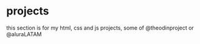 # projects
this section is for my html, css and js projects, some of @theodinproject or @aluraLATAM
